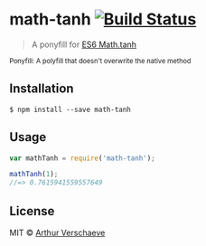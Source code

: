 # math-tanh [![Build Status](https://travis-ci.org/arthurvr/math-tanh.svg?branch=master)](https://travis-ci.org/arthurvr/math-tanh)

> A ponyfill for [ES6 Math.tanh](https://developer.mozilla.org/en-US/docs/Web/JavaScript/Reference/Global_Objects/Math/tanh)

<small>Ponyfill: A polyfill that doesn't overwrite the native method</small>

## Installation

```
$ npm install --save math-tanh
```

## Usage

```javascript
var mathTanh = require('math-tanh');

mathTanh(1);
//=> 0.7615941559557649
```

## License

MIT © [Arthur Verschaeve](http://arthurverschaeve.be)
